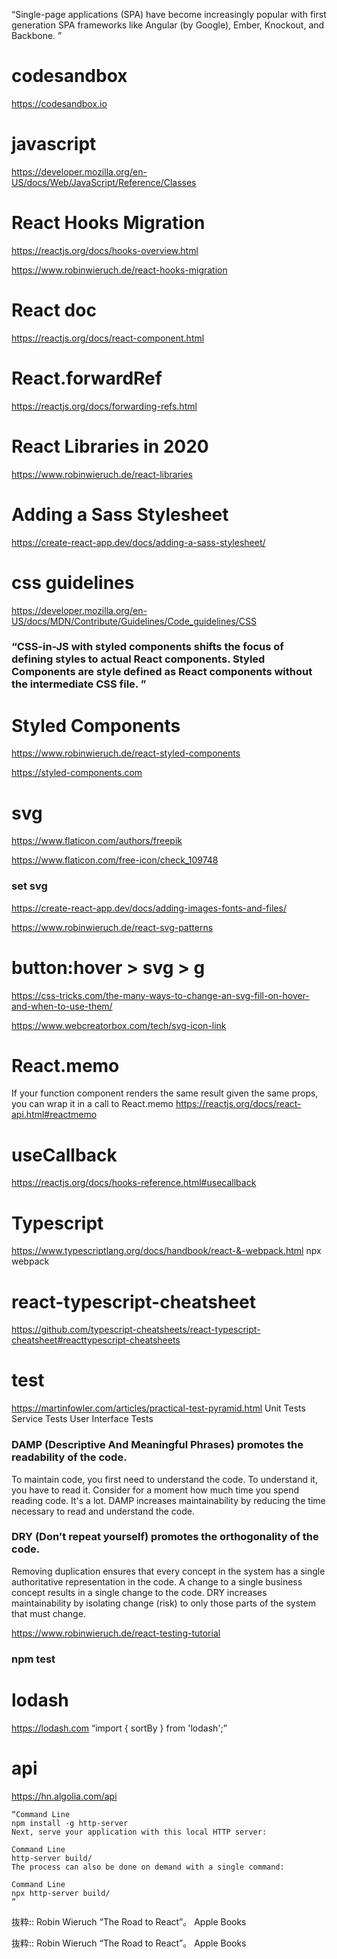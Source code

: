 “Single-page applications (SPA) have become increasingly popular with first generation SPA frameworks like Angular (by Google), Ember, Knockout, and Backbone. ”
# codesandbox
https://codesandbox.io

# javascript
https://developer.mozilla.org/en-US/docs/Web/JavaScript/Reference/Classes


# React Hooks Migration
https://reactjs.org/docs/hooks-overview.html

https://www.robinwieruch.de/react-hooks-migration

# React doc
https://reactjs.org/docs/react-component.html


# React.forwardRef
https://reactjs.org/docs/forwarding-refs.html

# React Libraries in 2020
https://www.robinwieruch.de/react-libraries


# Adding a Sass Stylesheet
https://create-react-app.dev/docs/adding-a-sass-stylesheet/

# css guidelines
https://developer.mozilla.org/en-US/docs/MDN/Contribute/Guidelines/Code_guidelines/CSS

### “CSS-in-JS with styled components shifts the focus of defining styles to actual React components. Styled Components are style defined as React components without the intermediate CSS file. ”

# Styled Components
https://www.robinwieruch.de/react-styled-components

https://styled-components.com

# svg
https://www.flaticon.com/authors/freepik

https://www.flaticon.com/free-icon/check_109748

### set svg
https://create-react-app.dev/docs/adding-images-fonts-and-files/

https://www.robinwieruch.de/react-svg-patterns


# button:hover > svg > g
https://css-tricks.com/the-many-ways-to-change-an-svg-fill-on-hover-and-when-to-use-them/

https://www.webcreatorbox.com/tech/svg-icon-link

# React.memo
If your function component renders the same result given the same props, you can wrap it in a call to React.memo
https://reactjs.org/docs/react-api.html#reactmemo

# useCallback
https://reactjs.org/docs/hooks-reference.html#usecallback


# Typescript
https://www.typescriptlang.org/docs/handbook/react-&-webpack.html
npx webpack

# react-typescript-cheatsheet
https://github.com/typescript-cheatsheets/react-typescript-cheatsheet#reacttypescript-cheatsheets

# test
https://martinfowler.com/articles/practical-test-pyramid.html
Unit Tests
Service Tests
User Interface Tests
### DAMP (Descriptive And Meaningful Phrases) promotes the readability of the code.

To maintain code, you first need to understand the code. To understand it, you have to read it. Consider for a moment how much time you spend reading code. It's a lot. DAMP increases maintainability by reducing the time necessary to read and understand the code.

### DRY (Don't repeat yourself) promotes the orthogonality of the code.

Removing duplication ensures that every concept in the system has a single authoritative representation in the code. A change to a single business concept results in a single change to the code. DRY increases maintainability by isolating change (risk) to only those parts of the system that must change.

https://www.robinwieruch.de/react-testing-tutorial
### npm test

# lodash
https://lodash.com
“import { sortBy } from 'lodash';”

# api
https://hn.algolia.com/api

```
“Command Line
npm install -g http-server
Next, serve your application with this local HTTP server:

Command Line
http-server build/
The process can also be done on demand with a single command:

Command Line
npx http-server build/
”
```

抜粋:: Robin Wieruch  “The Road to React”。 Apple Books  

抜粋:: Robin Wieruch  “The Road to React”。 Apple Books  
